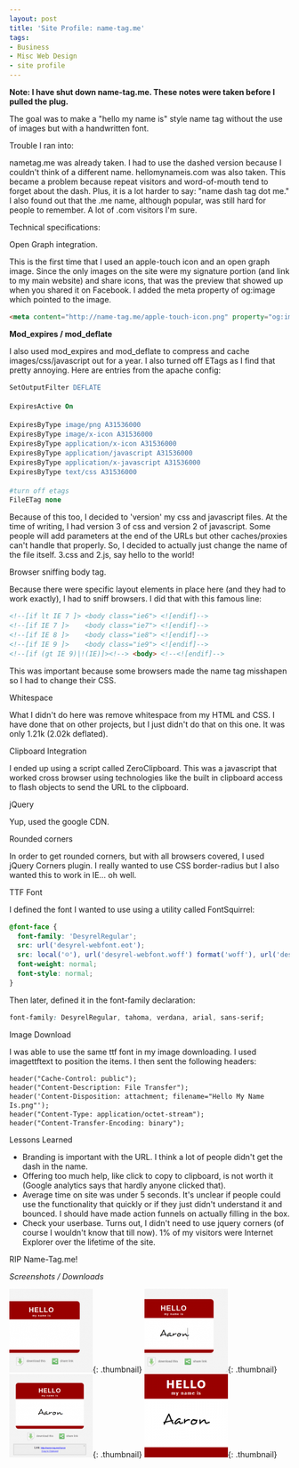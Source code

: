 ```yaml
---
layout: post
title: 'Site Profile: name-tag.me'
tags:
- Business
- Misc Web Design
- site profile
---
```

**Note: I have shut down name-tag.me.  These notes were taken before I pulled the plug.**

The goal was to make a "hello my name is" style name tag without the use of images but with a handwritten font.  

Trouble I ran into:

nametag.me was already taken.  I had to use the dashed version because I couldn't think of a different name.  hellomynameis.com was also taken.  This became a problem because repeat visitors and word-of-mouth tend to forget about the dash.  Plus, it is a lot harder to say: "name dash tag dot me."  I also found out that the .me name, although popular, was still hard for people to remember.  A lot of .com visitors I'm sure.

Technical specifications:

Open Graph integration.

This is the first time that I used an apple-touch icon and an open graph image.  Since the only images on the site were my signature portion (and link to my main website) and share icons, that was the preview that showed up when you shared it on Facebook.  I added the meta property of og:image which pointed to the image.

```html
<meta content="http://name-tag.me/apple-touch-icon.png" property="og:image">
```

**Mod_expires / mod_deflate**

I also used mod_expires and mod_deflate to compress and cache images/css/javascript out for a year.  I also turned off ETags as I find that pretty annoying.  Here are entries from the apache config:
    
```apache
SetOutputFilter DEFLATE

ExpiresActive On

ExpiresByType image/png A31536000
ExpiresByType image/x-icon A31536000
ExpiresByType application/x-icon A31536000
ExpiresByType application/javascript A31536000
ExpiresByType application/x-javascript A31536000
ExpiresByType text/css A31536000

#turn off etags
FileETag none
```
    
Because of this too, I decided to 'version' my css and javascript files.  At the time of writing, I had version 3 of css and version 2 of javascript.  Some people will add parameters at the end of the URLs but other caches/proxies can't handle that properly.  So, I decided to actually just change the name of the file itself.  3.css and 2.js, say hello to the world!

Browser sniffing body tag.  

Because there were specific layout elements in place here (and they had to work exactly), I had to sniff browsers.  I did that with this famous line:

```html
<!--[if lt IE 7 ]> <body class="ie6"> <![endif]-->
<!--[if IE 7 ]>    <body class="ie7"> <![endif]-->
<!--[if IE 8 ]>    <body class="ie8"> <![endif]-->
<!--[if IE 9 ]>    <body class="ie9"> <![endif]-->
<!--[if (gt IE 9)|!(IE)]><!--> <body> <!--<![endif]-->
```

This was important because some browsers made the name tag misshapen so I had to change their CSS.

Whitespace

What I didn't do here was remove whitespace from my HTML and CSS.  I have done that on other projects, but I just didn't do that on this one.  It was only 1.21k (2.02k deflated).

Clipboard Integration

I ended up using a script called ZeroClipboard.  This was a javascript that worked cross browser using technologies like the built in clipboard access to flash objects to send the URL to the clipboard.

jQuery

Yup, used the google CDN.

Rounded corners

In order to get rounded corners, but with all browsers covered, I used jQuery Corners plugin.  I really wanted to use CSS border-radius but I also wanted this to work in IE... oh well.

TTF Font

I defined the font I wanted to use using a utility called FontSquirrel:

```css
@font-face {
  font-family: 'DesyrelRegular';
  src: url('desyrel-webfont.eot');
  src: local('☺'), url('desyrel-webfont.woff') format('woff'), url('desyrel-webfont.ttf') format('truetype'), url('desyrel-webfont.svg#webfontOicIDNk6') format('svg');
  font-weight: normal;
  font-style: normal;
}
```
    
Then later, defined it in the font-family declaration:

```css
font-family: DesyrelRegular, tahoma, verdana, arial, sans-serif;
```

Image Download

I was able to use the same ttf font in my image downloading.  I used imagettftext to position the items.  I then sent the following headers:

```php?start_inline=1
header("Cache-Control: public");
header("Content-Description: File Transfer");
header('Content-Disposition: attachment; filename="Hello My Name Is.png"');
header("Content-Type: application/octet-stream");
header("Content-Transfer-Encoding: binary");
```

Lessons Learned

- Branding is important with the URL.  I think a lot of people didn't get the dash in the name.
- Offering too much help, like click to copy to clipboard, is not worth it (Google analytics says that hardly anyone clicked that).
- Average time on site was under 5 seconds.  It's unclear if people could use the functionality that quickly or if they just didn't understand it and bounced.  I should have made action funnels on actually filling in the box.
- Check your userbase.  Turns out, I didn't need to use jquery corners (of course I wouldn't know that till now).  1% of my visitors were Internet Explorer over the lifetime of the site.

RIP Name-Tag.me!

_Screenshots / Downloads_

[![](/uploads/2012/Screenshot-at-2012-03-14-150408-150x150.png)](/uploads/2012/Screenshot-at-2012-03-14-150408.png){: .thumbnail}
[![](/uploads/2012/Screenshot-at-2012-03-14-150425-150x150.png)](/uploads/2012/Screenshot-at-2012-03-14-150425.png){: .thumbnail}
[![](/uploads/2012/Screenshot-at-2012-03-14-150450-150x150.png)](/uploads/2012/Screenshot-at-2012-03-14-150450.png){: .thumbnail}
[![](/uploads/2012/Hello-My-Name-Is-Aaron-150x150.png)](/uploads/2012/Hello-My-Name-Is-Aaron.png){: .thumbnail}
